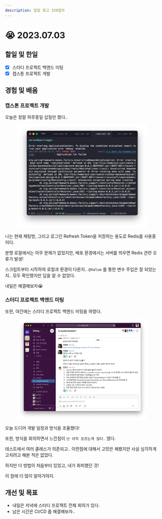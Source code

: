 ```yaml
---
description: 일일 회고 320일차
---
```


# 😭 2023.07.03

## 할일 및 한일&#x20;

* [x] 스터디 프로젝트 백엔드 미팅&#x20;
* [x] 캡스톤 프로젝트 개발&#x20;

## 경험 및 배움&#x20;

### 캡스톤 프로젝트 개발&#x20;

오늘은 정말 하루종일 삽질만 했다..&#x20;

<figure><img src="../.gitbook/assets/스크린샷 2023-07-04 오전 1.46.53.png" alt=""><figcaption></figcaption></figure>

나는 현재 채팅방, 그리고 로그인 Refresh Token을 저장하는 용도로 Redis를 사용중이다.

분명 로컬에서는 아무 문제가 없었지만, 배포 환경에서는 서버를 띄우면 Redis 관련 오류가 발생!

스크립트부터 시작하여 로컬과 환경이 다른지.. `@Value` 를 통한 변수 주입은 잘 되었는지.. 모두 확인했지만 답을 알 수 없었다.

내일은 해결해보자😭

### 스터디 프로젝트 백엔드 미팅&#x20;

또한, 야간에는 스터디 프로젝트 백엔드 미팅을 하였다.

<figure><img src="../.gitbook/assets/스크린샷 2023-07-04 오전 1.50.29.png" alt=""><figcaption></figcaption></figure>

오늘 드디어 개발 일정과 방식을 조율했다!

또한, 방식을 회의하면서 느낀점이 `난 아직 모르는게 많다.` 였다.

테스트에서 여러 클래스가 의존되고.. 이런점에 대해서 고민은 해봤지만 사실 심각하게 고치려고 해본 적은 없었다.

하지만 다 방법이 처음부터 있었고, 내가 회피했던 것!

이 참에 더 많이 알아가야지.

## 개선 및 목표&#x20;

* 내일은 저녁에 스터디 프로젝트 전체 회의가 있다.&#x20;
* 남은 시간은 CI/CD 좀 해결해보자..&#x20;

